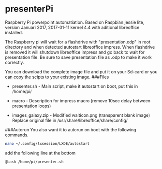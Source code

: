 # presenterPi
Raspberry Pi powerpoint automatiation.
Based on Raspbian jessie lite, version Januari 2017, 2017-01-11 kernel 4.4 with aditional libreoffice installed.


The Raspberry pi will wait for a flashdrive with "presentation.odp" in root directory and when detected autostart libreoffice impress.
When flashdrive is removed it will shutdown libreoffice impress and go back to wait for presentation file. Be sure to save presentation file as .odp to make it work correctly.


You can download the complete image file and put it on your Sd-card
or you can copy the scipts to your existing image.
###Files

- presenter.sh - Main script, make it autostart on boot, put this in /home/pi/


- macro - Description for impress macro (remove 10sec delay between presentation loops)


- images_galaxy.zip - Modified waiticon.png (transparent blank image) Replace original file in /usr/share/libreoffice/share/config/

###Autorun
You also want it to autorun on boot with the following commands.
```sh
nano ~/.config/lxsession/LXDE/autostart
```
add the following line at the bottom
```sh
@bash /home/pi/presenter.sh
```
